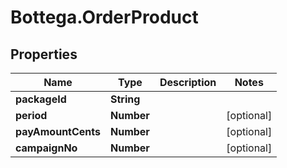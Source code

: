 # Bottega.OrderProduct

## Properties

Name | Type | Description | Notes
------------ | ------------- | ------------- | -------------
**packageId** | **String** |  | 
**period** | **Number** |  | [optional] 
**payAmountCents** | **Number** |  | [optional] 
**campaignNo** | **Number** |  | [optional] 


